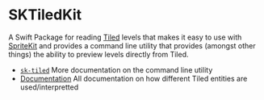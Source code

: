 # SKTiledKit

A Swift Package for reading [Tiled](https://www.mapeditor.org) levels that makes it easy to use with [SpriteKit](https://developer.apple.com/documentation/spritekit) and provides a command line utility that provides (amongst other things) the ability to preview levels directly from Tiled. 

 - [`sk-tiled`](Documentation/sk-tiled.md) More documentation on the command line utility
 - [Documentation](Documentation/) All documentation on how different Tiled entities are used/interpretted

